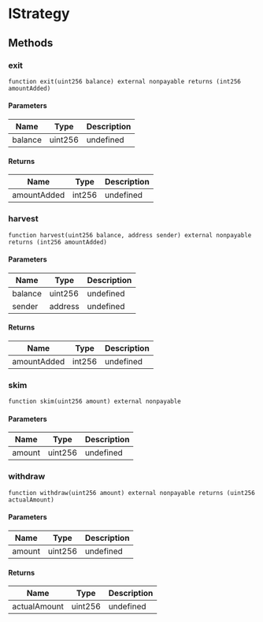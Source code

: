 # IStrategy









## Methods

### exit

```solidity
function exit(uint256 balance) external nonpayable returns (int256 amountAdded)
```





#### Parameters

| Name | Type | Description |
|---|---|---|
| balance | uint256 | undefined |

#### Returns

| Name | Type | Description |
|---|---|---|
| amountAdded | int256 | undefined |

### harvest

```solidity
function harvest(uint256 balance, address sender) external nonpayable returns (int256 amountAdded)
```





#### Parameters

| Name | Type | Description |
|---|---|---|
| balance | uint256 | undefined |
| sender | address | undefined |

#### Returns

| Name | Type | Description |
|---|---|---|
| amountAdded | int256 | undefined |

### skim

```solidity
function skim(uint256 amount) external nonpayable
```





#### Parameters

| Name | Type | Description |
|---|---|---|
| amount | uint256 | undefined |

### withdraw

```solidity
function withdraw(uint256 amount) external nonpayable returns (uint256 actualAmount)
```





#### Parameters

| Name | Type | Description |
|---|---|---|
| amount | uint256 | undefined |

#### Returns

| Name | Type | Description |
|---|---|---|
| actualAmount | uint256 | undefined |




